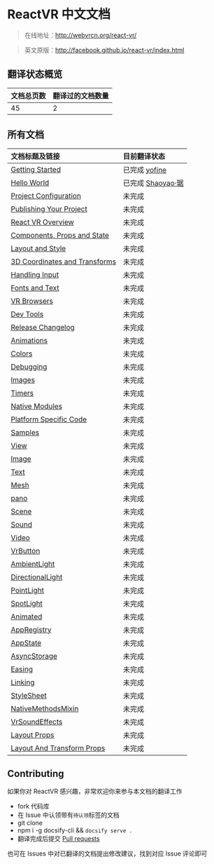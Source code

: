 # ReactVR 中文文档

> 在线地址：http://webvrcn.org/react-vr/

> 英文原版：http://facebook.github.io/react-vr/index.html

## 翻译状态概览

|  文档总页数 | 翻译过的文档数量 |
| :------| :------ |
| 45 | 2 |

## 所有文档

|  文档标题及链接 | 目前翻译状态 |
| :-------------- | :----------- |
| [Getting Started](http://webvrcn.org/react-vr/#/getting-started) |  已完成 [yofine](https://github.com/yofine) |
| [Hello World](http://webvrcn.org/react-vr/#/tutorial) | 已完成 [Shaoyao·琚](https://github.com/juzhiyuan) |
| [Project Configuration](http://webvrcn.org/react-vr/#/project-configuration) |  未完成 |
| [Publishing Your Project](http://webvrcn.org/react-vr/#/publishing) |  未完成 |
| [React VR Overview](http://webvrcn.org/react-vr/#/react-vroverview) |  未完成 |
| [Components, Props and State](http://webvrcn.org/react-vr/#/components-props-and-state) |  未完成 |
| [Layout and Style](http://webvrcn.org/react-vr/#/layout-and-style) |  未完成 |
| [3D Coordinates and Transforms](http://webvrcn.org/react-vr/#/3dcoordinates-and-transforms) |  未完成 |
| [Handling Input](http://webvrcn.org/react-vr/#/input) |  未完成 |
| [Fonts and Text](http://webvrcn.org/react-vr/#/fonts) |  未完成 |
| [VR Browsers](http://webvrcn.org/react-vr/#/vrbrowsers) |  未完成 |
| [Dev Tools](http://webvrcn.org/react-vr/#/dev-tools) |  未完成 |
| [Release Changelog](http://webvrcn.org/react-vr/#/release-change-log) |  未完成 |
| [Animations](http://webvrcn.org/react-vr/#/animations) |  未完成 |
| [Colors](http://webvrcn.org/react-vr/#/colors) |  未完成 |
| [Debugging](http://webvrcn.org/react-vr/#/debugging) |  未完成 |
| [Images](http://webvrcn.org/react-vr/#/images) |  未完成 |
| [Timers](http://webvrcn.org/react-vr/#/timers) |  未完成 |
| [Native Modules](http://webvrcn.org/react-vr/#/native-modules) |  未完成 |
| [Platform Specific Code](http://webvrcn.org/react-vr/#/platform-specific-information) |  未完成 |
| [Samples](http://webvrcn.org/react-vr/#/samples) |  未完成 |
| [View](http://webvrcn.org/react-vr/#/view) |  未完成 |
| [Image](http://webvrcn.org/react-vr/#/image) |  未完成 |
| [Text](http://webvrcn.org/react-vr/#/text) |  未完成 |
| [Mesh](http://webvrcn.org/react-vr/#/mesh) |  未完成 |
| [pano](http://webvrcn.org/react-vr/#/pano) |  未完成 |
| [Scene](http://webvrcn.org/react-vr/#/scene) |  未完成 |
| [Sound](http://webvrcn.org/react-vr/#/sound) |  未完成 |
| [Video](http://webvrcn.org/react-vr/#/video) |  未完成 |
| [VrButton](http://webvrcn.org/react-vr/#/vrbutton) |  未完成 |
| [AmbientLight](http://webvrcn.org/react-vr/#/ambientlight) |  未完成 |
| [DirectionalLight](http://webvrcn.org/react-vr/#/directionallight) |  未完成 |
| [PointLight](http://webvrcn.org/react-vr/#/pointlight) |  未完成 |
| [SpotLight](http://webvrcn.org/react-vr/#/spotlight) |  未完成 |
| [Animated](http://webvrcn.org/react-vr/#/animated) |  未完成 |
| [AppRegistry](http://webvrcn.org/react-vr/#/appregistry) |  未完成 |
| [AppState](http://webvrcn.org/react-vr/#/appstate) |  未完成 |
| [AsyncStorage](http://webvrcn.org/react-vr/#/asyncstorage) |  未完成 |
| [Easing](http://webvrcn.org/react-vr/#/easing) |  未完成 |
| [Linking](http://webvrcn.org/react-vr/#/linking) |  未完成 |
| [StyleSheet](http://webvrcn.org/react-vr/#/stylesheet) |  未完成 |
| [NativeMethodsMixin](http://webvrcn.org/react-vr/#/nativemethodsmixin) |  未完成 |
| [VrSoundEffects](http://webvrcn.org/react-vr/#/vrsoundeffects) |  未完成 |
| [Layout Props](http://webvrcn.org/react-vr/#/layout-props) |  未完成 |
| [Layout And Transform Props](http://webvrcn.org/react-vr/#/layout-and-transform-props) |  未完成 |

## Contributing
如果你对 ReactVR 感兴趣，非常欢迎你来参与本文档的翻译工作
- fork 代码库
- 在 Issue 中认领带有`待认领`标签的文档
- git clone 
- npm i -g docsify-cli && `docsify serve .`
- 翻译完成后提交 [Pull requests](https://github.com/yofine/ReactVR-docs-zh-cn/pulls)

也可在 Issues 中对已翻译的文档提出修改建议，找到对应 Issue 评论即可
